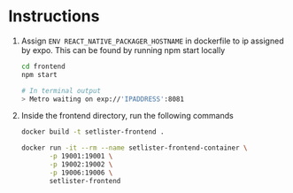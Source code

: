 # Instructions
1. Assign ```ENV REACT_NATIVE_PACKAGER_HOSTNAME``` in dockerfile to ip assigned by expo. This can be found by running npm start locally

    ```bash
    cd frontend
    npm start

    # In terminal output
    > Metro waiting on exp://'IPADDRESS':8081
    ```

2. Inside the frontend directory, run the following commands

    ```bash
    docker build -t setlister-frontend .
    ```
    ```bash
    docker run -it --rm --name setlister-frontend-container \
           -p 19001:19001 \
           -p 19002:19002 \
           -p 19006:19006 \
           setlister-frontend
    ```
